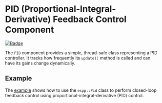 # PID (Proportional-Integral-Derivative) Feedback Control Component

[![Badge](https://components.espressif.com/components/espp/pid/badge.svg)](https://components.espressif.com/components/espp/pid)

The `PID` component provides a simple, thread-safe class representing a PID
controller. It tracks how frequently its `update()` method is called and can
have its gains change dynamically.

## Example

The [example](./example) shows how to use the `espp::Pid` class to perform closed-loop
feedback control using proportional-integral-derivative (PID) control.
